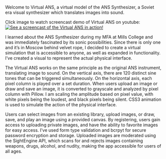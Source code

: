 Welcome to Virtual ANS, a virtual model of the ANS Synthesizer, a Soviet era visual synthesizer which translates images into sound. 

Click image to watch screencast demo of Virtual ANS on youtube:
[![See a screencast of the Virtual ANS in action!](http://fluoglacial.com/wp-content/uploads/elektro-moskva-6.jpg)](https://youtu.be/2rjNuHptAco "Virtual ANS demo")

I learned about the ANS Synthesizer during my MFA at Mills College and was immediately fascinated by its sonic possibilities. Since there is only one and it’s in Moscow behind velvet rope, I decided to create a virtual simulation that is accessible to anyone, as well as expanded in functionality. I’ve created a visual to represent the actual physical interface.

The Virtual ANS works on the same principle as the original ANS instrument, translating image to sound. On the vertical axis, there are 120 distinct sine tones that can be triggered simultaneously. On the horizontal axis, each pixel column is played over a set duration. When users upload an image or draw and save an image, it is converted to grayscale and analyzed by pixel column with Pillow. I am scaling the amplitude based on pixel value, with white pixels being the loudest, and black pixels being silent. CSS3 animation is used to simulate the action of the physical interface.

Users can select images from an existing library, upload images, or draw, save, and play an image using a provided canvas. By registering, users gain access to uploading private images,  and have the ability to favorite images for easy access. I’ve used form type validation and bcrpyt for secure password encryption and storage. Uploaded images are moderated using the SightEngine API, which scans for and rejects images containing weapons, drugs, alcohol, and nudity, making the app accessible for users of all ages. 



